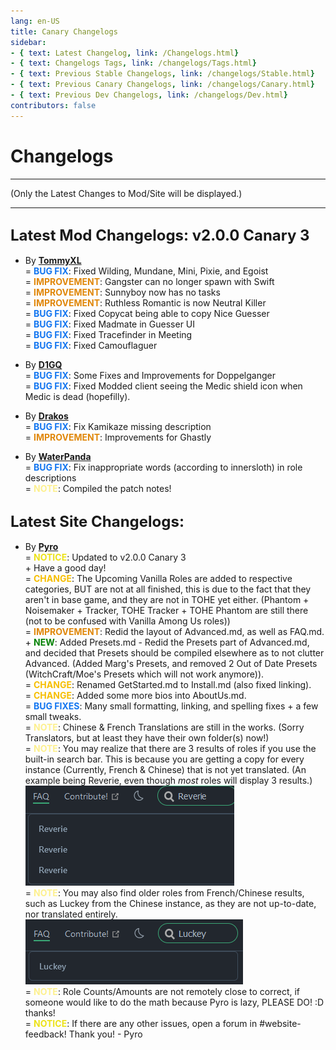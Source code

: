 ```yaml
---
lang: en-US
title: Canary Changelogs
sidebar:
- { text: Latest Changelog, link: /Changelogs.html}
- { text: Changelogs Tags, link: /changelogs/Tags.html}
- { text: Previous Stable Changelogs, link: /changelogs/Stable.html}
- { text: Previous Canary Changelogs, link: /changelogs/Canary.html}
- { text: Previous Dev Changelogs, link: /changelogs/Dev.html}
contributors: false
---
```


# Changelogs
---
(Only the Latest Changes to Mod/Site will be displayed.)

---
## <font size=5em><b>Latest Mod Changelogs: v2.0.0 Canary 3</b></font><br>
* By [**TommyXL**](https://github.com/Tommy-XL)<br>
= <font color=#1376f0><b>BUG FIX</b></font>: Fixed Wilding, Mundane, Mini, Pixie, and Egoist<br>
= <font color=#e08709><b>IMPROVEMENT</b></font>: Gangster can no longer spawn with Swift<br>
= <font color=#e08709><b>IMPROVEMENT</b></font>: Sunnyboy now has no tasks<br>
= <font color=#e08709><b>IMPROVEMENT</b></font>: Ruthless Romantic is now Neutral Killer<br>
= <font color=#1376f0><b>BUG FIX</b></font>: Fixed Copycat being able to copy Nice Guesser<br>
= <font color=#1376f0><b>BUG FIX</b></font>: Fixed Madmate in Guesser UI<br>
= <font color=#1376f0><b>BUG FIX</b></font>: Fixed Tracefinder in Meeting<br>
= <font color=#1376f0><b>BUG FIX</b></font>: Fixed Camouflaguer<br>

* By [**D1GQ**](https://github.com/D1GQ)<br>
= <font color=#1376f0><b>BUG FIX</b></font>: Some Fixes and Improvements for Doppelganger<br>
= <font color=#1376f0><b>BUG FIX</b></font>: Fixed Modded client seeing the Medic shield icon when Medic is dead (hopefilly).<br>

* By [**Drakos**](https://github.com/Ultradragon005)<br>
= <font color=#1376f0><b>BUG FIX</b></font>: Fix Kamikaze missing description<br>
= <font color=#e08709><b>IMPROVEMENT</b></font>: Improvements for Ghastly<br>

* By [**WaterPanda**](#)<br>
= <font color=#1376f0><b>BUG FIX</b></font>: Fix inappropriate words (according to innersloth) in role descriptions<br>
= <font color=#fdf08e><b>NOTE</b></font>: Compiled the patch notes!<br>


## <font size=5em><b>Latest Site Changelogs:</b></font><br>

* By [**Pyro**](https://sites.google.com/view/pyro0tv)<br>
= <font color=#ece218><b>NOTICE</b></font>: Updated to v2.0.0 Canary 3<br>
\+ Have a good day!<br>
= <font color=#F6BE00><b>CHANGE</b></font>: The Upcoming Vanilla Roles are added to respective categories, BUT are not at all finished, this is due to the fact that they aren't in base game, and they are not in TOHE yet either. (Phantom + Noisemaker + Tracker, TOHE Tracker + TOHE Phantom are still there (not to be confused with Vanilla Among Us roles))<br>
= <font color=#e08709><b>IMPROVEMENT</b></font>: Redid the layout of Advanced.md, as well as FAQ.md.<br>
\+ <font color=green><b>NEW</b></font>: Added Presets.md - Redid the Presets part of Advanced.md, and decided that Presets should be compiled elsewhere as to not clutter Advanced. (Added Marg's Presets, and removed 2 Out of Date Presets (WitchCraft/Moe's Presets which will not work anymore)).<br>
= <font color=#F6BE00><b>CHANGE</b></font>: Renamed GetStarted.md to Install.md (also fixed linking).<br>
= <font color=#F6BE00><b>CHANGE</b></font>: Added some more bios into AboutUs.md.<br>
= <font color=#1376f0><b>BUG FIXES</b></font>: Many small formatting, linking, and spelling fixes + a few small tweaks.<br>
= <font color=#fdf08e><b>NOTE</b></font>: Chinese & French Translations are still in the works. (Sorry Translators, but at least they have their own folder(s) now!)<br>
= <font color=#fdf08e><b>NOTE</b></font>: You may realize that there are 3 results of roles if you use the built-in search bar. This is because you are getting a copy for every instance (Currently, French & Chinese) that is not yet translated. (An example being Reverie, even though <i>most</i> roles will display 3 results.)<br>
![image](./images/SearchReverie3BUG.png)<br>
= <font color=#fdf08e><b>NOTE</b></font>: You may also find older roles from French/Chinese results, such as Luckey from the Chinese instance, as they are not up-to-date, nor translated entirely.<br>
![image](./images/SearchLuckeyBUG.png)<br>
= <font color=#fdf08e><b>NOTE</b></font>: Role Counts/Amounts are not remotely close to correct, if someone would like to do the math because Pyro is lazy, PLEASE DO! :D thanks!<br>
= <font color=#ece218><b>NOTICE</b></font>: If there are any other issues, open a forum in #website-feedback! Thank you! - Pyro<br>